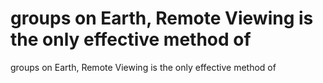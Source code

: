 # groups on Earth, Remote Viewing is the only effective method of

groups on Earth, Remote Viewing is the only effective method of